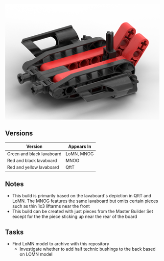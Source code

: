 ![](lavaboard.png)

Versions
--------
| Version | Appears In |
|-|-|
| Green and black lavaboard | LoMN, MNOG |
| Red and black lavaboard | MNOG |
| Red and yellow lavaboard | QftT |

Notes
-----
* This build is primarily based on the lavaboard's depiction in QftT and LoMN. The MNOG features the same lavaboard but omits certain pieces such as thin 1x3 liftarms near the front
* This build can be created with just pieces from the Master Builder Set except for the the piece sticking up near the rear of the board

Tasks
-----
* Find LoMN model to archive with this repository
    * Investigate whether to add half technic bushings to the back based on LOMN model